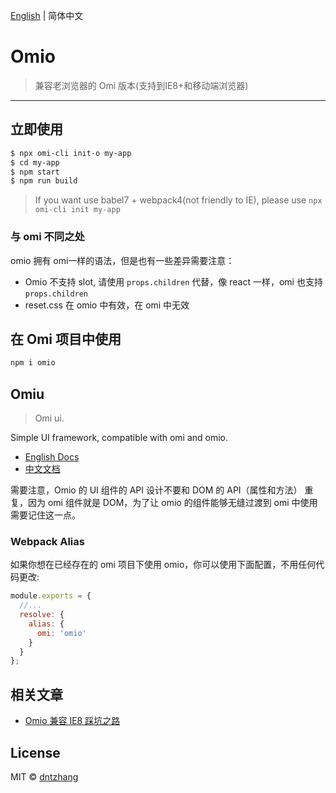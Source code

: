 [English](./README.md) | 简体中文

# Omio

> 兼容老浏览器的 Omi 版本(支持到IE8+和移动端浏览器)

---

## 立即使用

```bash
$ npx omi-cli init-o my-app   
$ cd my-app           
$ npm start                     
$ npm run build               
```

> If you want use babel7 + webpack4(not friendly to IE), please use `npx omi-cli init my-app`   

### 与 omi 不同之处

omio 拥有 omi一样的语法，但是也有一些差异需要注意：

* Omio 不支持 slot, 请使用 `props.children` 代替，像 react 一样，omi 也支持 `props.children` 
* reset.css 在 omio 中有效，在 omi 中无效

## 在 Omi 项目中使用

``` bash
npm i omio
```

## Omiu

> Omi ui.

Simple UI framework, compatible with omi and omio.

* [English Docs](https://tencent.github.io/omi/packages/omiu/examples/build/index.html)
* [中文文档](https://tencent.github.io/omi/packages/omiu/examples/build/zh-cn.html)

需要注意，Omio 的 UI 组件的 API 设计不要和 DOM 的 API（属性和方法） 重复，因为 omi 组件就是 DOM，为了让 omio 的组件能够无缝过渡到 omi 中使用需要记住这一点。

### Webpack Alias

如果你想在已经存在的 omi 项目下使用 omio，你可以使用下面配置，不用任何代码更改:

```js
module.exports = {
  //...
  resolve: {
    alias: {
      omi: 'omio'
    }
  }
};
```

## 相关文章

* [Omio 兼容 IE8 踩坑之路](https://github.com/Tencent/omi/blob/master/tutorial/omio.cn.md)

## License

MIT © [dntzhang](https://github.com/dntzhang)
